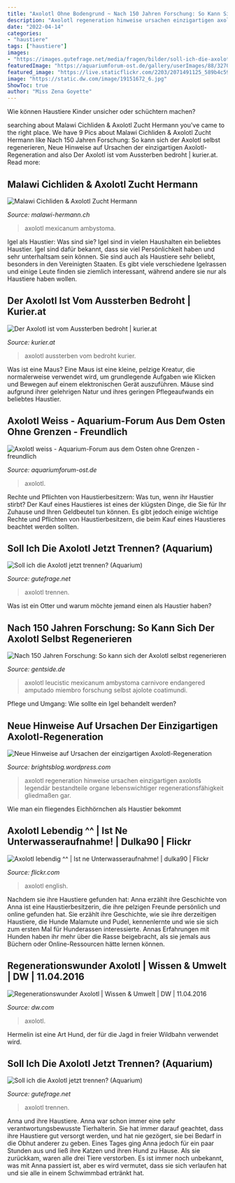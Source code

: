 ```yaml
---
title: "Axolotl Ohne Bodengrund ~ Nach 150 Jahren Forschung: So Kann Sich Der Axolotl Selbst Regenerieren"
description: "Axolotl regeneration hinweise ursachen einzigartigen axolotls legendär bestandteile organe lebenswichtiger regenerationsfähigkeit gliedmaßen gar"
date: "2022-04-14"
categories:
- "haustiere"
tags: ["haustiere"]
images:
- "https://images.gutefrage.net/media/fragen/bilder/soll-ich-die-axolotl-jetzt-trennen/0_big.jpg?v=1544867637000"
featuredImage: "https://aquariumforum-ost.de/gallery/userImages/88/3270-8827fc6d.jpg"
featured_image: "https://live.staticflickr.com/2203/2071491125_589b4c59b5_b.jpg"
image: "https://static.dw.com/image/19151672_6.jpg"
ShowToc: true
author: "Miss Zena Goyette"
---
```



Wie können Haustiere Kinder unsicher oder schüchtern machen?

	

		
searching about Malawi Cichliden &amp; Axolotl Zucht Hermann you've came to the right place. We have 9 Pics about Malawi Cichliden &amp; Axolotl Zucht Hermann like Nach 150 Jahren Forschung: So kann sich der Axolotl selbst regenerieren, Neue Hinweise auf Ursachen der einzigartigen Axolotl-Regeneration and also Der Axolotl ist vom Aussterben bedroht | kurier.at. Read more:
		
    
## Malawi Cichliden &amp; Axolotl Zucht Hermann

<img loading=lazy src="https://files.designer.firestorm.ch/b5/61/b561de72-9417-4ff6-bb59-88a2faa90a9b.jpg" onerror="this.onerror=null;this.src='https://tse2.mm.bing.net/th?id=OIP.7F_oGt-8-hrZZJ3JO-9-fQHaJ4&amp;pid=15.1';" alt="Malawi Cichliden &amp; Axolotl Zucht Hermann">

_Source: malawi-hermann.ch_

>axolotl mexicanum ambystoma. 

	

Igel als Haustier: Was sind sie?
Igel sind in vielen Haushalten ein beliebtes Haustier. Igel sind dafür bekannt, dass sie viel Persönlichkeit haben und sehr unterhaltsam sein können. Sie sind auch als Haustiere sehr beliebt, besonders in den Vereinigten Staaten. Es gibt viele verschiedene Igelrassen und einige Leute finden sie ziemlich interessant, während andere sie nur als Haustiere haben wollen.

    
## Der Axolotl Ist Vom Aussterben Bedroht | Kurier.at

<img loading=lazy src="https://image.kurier.at/images/cfs_landscape_1864w_1049h/1747836/46-55417742.jpg" onerror="this.onerror=null;this.src='https://tse1.mm.bing.net/th?id=OIP.lqFNy9Mx2CWJKx0CzfZF5gHaEK&amp;pid=15.1';" alt="Der Axolotl ist vom Aussterben bedroht | kurier.at">

_Source: kurier.at_

>axolotl aussterben vom bedroht kurier. 

	

Was ist eine Maus?
Eine Maus ist eine kleine, pelzige Kreatur, die normalerweise verwendet wird, um grundlegende Aufgaben wie Klicken und Bewegen auf einem elektronischen Gerät auszuführen. Mäuse sind aufgrund ihrer gelehrigen Natur und ihres geringen Pflegeaufwands ein beliebtes Haustier.

    
## Axolotl Weiss - Aquarium-Forum Aus Dem Osten Ohne Grenzen - Freundlich

<img loading=lazy src="https://aquariumforum-ost.de/gallery/userImages/88/3270-8827fc6d.jpg" onerror="this.onerror=null;this.src='https://tse4.mm.bing.net/th?id=OIP.JV-GDVX_bf-iR3YzZd0j_gHaGq&amp;pid=15.1';" alt="Axolotl weiss - Aquarium-Forum aus dem Osten ohne Grenzen - freundlich">

_Source: aquariumforum-ost.de_

>axolotl. 

	

Rechte und Pflichten von Haustierbesitzern: Was tun, wenn ihr Haustier stirbt?
Der Kauf eines Haustieres ist eines der klügsten Dinge, die Sie für Ihr Zuhause und Ihren Geldbeutel tun können. Es gibt jedoch einige wichtige Rechte und Pflichten von Haustierbesitzern, die beim Kauf eines Haustieres beachtet werden sollten.

    
## Soll Ich Die Axolotl Jetzt Trennen? (Aquarium)

<img loading=lazy src="https://images.gutefrage.net/media/fragen/bilder/soll-ich-die-axolotl-jetzt-trennen/0_big.jpg?v=1544867637000" onerror="this.onerror=null;this.src='https://tse3.mm.bing.net/th?id=OIP.yLe817DHRFSNBXhq3ZScsAHaFj&amp;pid=15.1';" alt="Soll ich die Axolotl jetzt trennen? (Aquarium)">

_Source: gutefrage.net_

>axolotl trennen. 

	

Was ist ein Otter und warum möchte jemand einen als Haustier haben?

    
## Nach 150 Jahren Forschung: So Kann Sich Der Axolotl Selbst Regenerieren

<img loading=lazy src="https://img.gentside.de/s3/degts/1280/entdeckung/default_2020-05-07_c2c59504-1530-4d9a-9627-fff6d11d4053.jpeg" onerror="this.onerror=null;this.src='https://tse2.mm.bing.net/th?id=OIP.zrin7CDQO6RX2YbSbpVyRgHaEK&amp;pid=15.1';" alt="Nach 150 Jahren Forschung: So kann sich der Axolotl selbst regenerieren">

_Source: gentside.de_

>axolotl leucistic mexicanum ambystoma carnivore endangered amputado miembro forschung selbst ajolote coatimundi. 

	

Pflege und Umgang: Wie sollte ein Igel behandelt werden?

    
## Neue Hinweise Auf Ursachen Der Einzigartigen Axolotl-Regeneration

<img loading=lazy src="https://brightsblog.files.wordpress.com/2020/02/axolotl-2193331_1280.jpg?w=1024&amp;h=768" onerror="this.onerror=null;this.src='https://tse4.mm.bing.net/th?id=OIP.SYzGD1e75-dtTe70hI9GUwHaFj&amp;pid=15.1';" alt="Neue Hinweise auf Ursachen der einzigartigen Axolotl-Regeneration">

_Source: brightsblog.wordpress.com_

>axolotl regeneration hinweise ursachen einzigartigen axolotls legendär bestandteile organe lebenswichtiger regenerationsfähigkeit gliedmaßen gar. 

	

Wie man ein fliegendes Eichhörnchen als Haustier bekommt

    
## Axolotl Lebendig ^^ | Ist Ne Unterwasseraufnahme! | Dulka90 | Flickr

<img loading=lazy src="https://live.staticflickr.com/2203/2071491125_589b4c59b5_b.jpg" onerror="this.onerror=null;this.src='https://tse4.mm.bing.net/th?id=OIP.z1A0asZ5CUhkE5zRmyEpxQHaFa&amp;pid=15.1';" alt="Axolotl lebendig ^^ | Ist ne Unterwasseraufnahme! | dulka90 | Flickr">

_Source: flickr.com_

>axolotl english. 

	

Nachdem sie ihre Haustiere gefunden hat: Anna erzählt ihre Geschichte von
Anna ist eine Haustierbesitzerin, die ihre pelzigen Freunde persönlich und online gefunden hat. Sie erzählt ihre Geschichte, wie sie ihre derzeitigen Haustiere, die Hunde Malamute und Pudel, kennenlernte und wie sie sich zum ersten Mal für Hunderassen interessierte. Annas Erfahrungen mit Hunden haben ihr mehr über die Rasse beigebracht, als sie jemals aus Büchern oder Online-Ressourcen hätte lernen können.

    
## Regenerationswunder Axolotl | Wissen &amp; Umwelt | DW | 11.04.2016

<img loading=lazy src="https://static.dw.com/image/19151672_6.jpg" onerror="this.onerror=null;this.src='https://tse3.mm.bing.net/th?id=OIP.Ca-4lr09pKezivB8zQcEXwHaEK&amp;pid=15.1';" alt="Regenerationswunder Axolotl | Wissen &amp; Umwelt | DW | 11.04.2016">

_Source: dw.com_

>axolotl. 

	

Hermelin ist eine Art Hund, der für die Jagd in freier Wildbahn verwendet wird.

    
## Soll Ich Die Axolotl Jetzt Trennen? (Aquarium)

<img loading=lazy src="https://images.gutefrage.net/media/fragen/bilder/soll-ich-die-axolotl-jetzt-trennen/0_original.jpg?v=1544867637000" onerror="this.onerror=null;this.src='https://tse3.mm.bing.net/th?id=OIP.a8YOkThMRgApW8Qg2ZrnBwHaJ4&amp;pid=15.1';" alt="Soll ich die Axolotl jetzt trennen? (Aquarium)">

_Source: gutefrage.net_

>axolotl trennen. 

	

Anna und ihre Haustiere.
Anna war schon immer eine sehr verantwortungsbewusste Tierhalterin. Sie hat immer darauf geachtet, dass ihre Haustiere gut versorgt werden, und hat nie gezögert, sie bei Bedarf in die Obhut anderer zu geben. Eines Tages ging Anna jedoch für ein paar Stunden aus und ließ ihre Katzen und ihren Hund zu Hause. Als sie zurückkam, waren alle drei Tiere verstorben. Es ist immer noch unbekannt, was mit Anna passiert ist, aber es wird vermutet, dass sie sich verlaufen hat und sie alle in einem Schwimmbad ertränkt hat.

